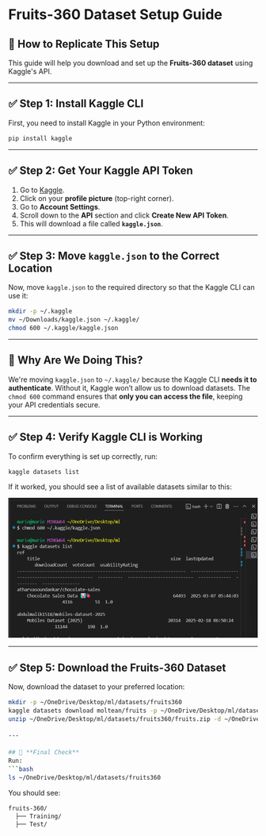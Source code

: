 # Fruits-360 Dataset Setup Guide

## 📌 How to Replicate This Setup

This guide will help you download and set up the **Fruits-360 dataset** using Kaggle's API. 

---

## ✅ **Step 1: Install Kaggle CLI**
First, you need to install Kaggle in your Python environment:

```bash
pip install kaggle
```

---

## ✅ **Step 2: Get Your Kaggle API Token**
1. Go to [Kaggle](https://www.kaggle.com/).
2. Click on your **profile picture** (top-right corner).
3. Go to **Account Settings**.
4. Scroll down to the **API** section and click **Create New API Token**.
5. This will download a file called **`kaggle.json`**.

---

## ✅ **Step 3: Move `kaggle.json` to the Correct Location**
Now, move `kaggle.json` to the required directory so that the Kaggle CLI can use it:

```bash
mkdir -p ~/.kaggle
mv ~/Downloads/kaggle.json ~/.kaggle/
chmod 600 ~/.kaggle/kaggle.json
```

---

## 🤔 **Why Are We Doing This?**
We're moving `kaggle.json` to `~/.kaggle/` because the Kaggle CLI **needs it to authenticate**. Without it, Kaggle won’t allow us to download datasets. The `chmod 600` command ensures that **only you can access the file**, keeping your API credentials secure.

---

## ✅ **Step 4: Verify Kaggle CLI is Working**
To confirm everything is set up correctly, run:

```bash
kaggle datasets list
```

If it worked, you should see a list of available datasets similar to this:

![alt text](image.png)

---

## ✅ **Step 5: Download the Fruits-360 Dataset**
Now, download the dataset to your preferred location:

```bash
mkdir -p ~/OneDrive/Desktop/ml/datasets/fruits360
kaggle datasets download moltean/fruits -p ~/OneDrive/Desktop/ml/datasets/fruits360
unzip ~/OneDrive/Desktop/ml/datasets/fruits360/fruits.zip -d ~/OneDrive/Desktop/ml/datasets/fruits360

---

## 🎯 **Final Check**
Run:
```bash
ls ~/OneDrive/Desktop/ml/datasets/fruits360
```
You should see:
```
fruits-360/
  ├── Training/
  ├── Test/
```

